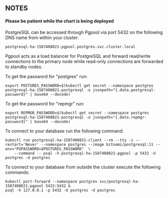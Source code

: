 ## NOTES
#### Please be patient while the chart is being deployed

PostgreSQL can be accessed through Pgpool via port 5432 on the following DNS name from within your cluster:

    postgresql-ha-1587408021-pgpool.postgres.svc.cluster.local

Pgpool acts as a load balancer for PostgreSQL and forward read/write connections to the primary node while read-only connections are forwarded to standby nodes.

To get the password for "postgres" run:

    export POSTGRES_PASSWORD=$(kubectl get secret --namespace postgres postgresql-ha-1587408021-postgresql -o jsonpath="{.data.postgresql-password}" | base64 --decode)

To get the password for "repmgr" run:

    export REPMGR_PASSWORD=$(kubectl get secret --namespace postgres postgresql-ha-1587408021-postgresql -o jsonpath="{.data.repmgr-password}" | base64 --decode)

To connect to your database run the following command:

    kubectl run postgresql-ha-1587408021-client --rm --tty -i --restart='Never' --namespace postgres --image bitnami/postgresql:11 --env="PGPASSWORD=$POSTGRES_PASSWORD"  \
        --command -- psql -h postgresql-ha-1587408021-pgpool -p 5432 -U postgres -d postgres

To connect to your database from outside the cluster execute the following commands:

    kubectl port-forward --namespace postgres svc/postgresql-ha-1587408021-pgpool 5432:5432 &
    psql -h 127.0.0.1 -p 5432 -U postgres -d postgres